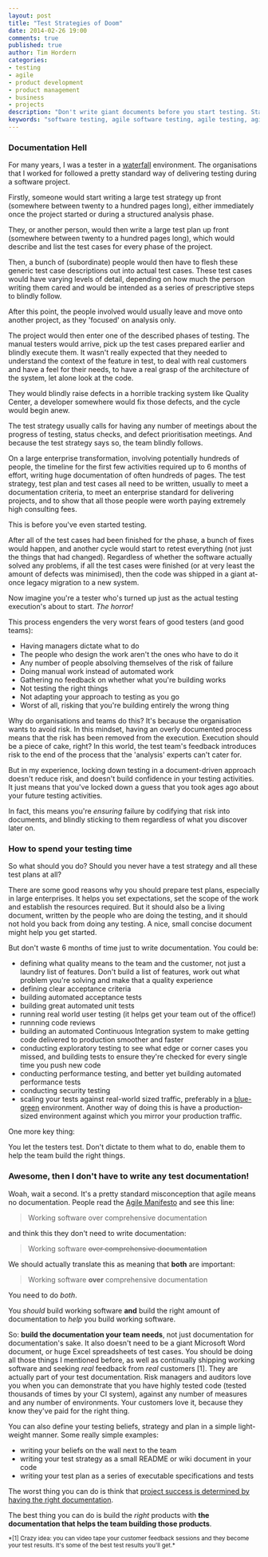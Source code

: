 ```yaml
---
layout: post
title: "Test Strategies of Doom"
date: 2014-02-26 19:00
comments: true
published: true
author: Tim Hordern
categories:
- testing
- agile
- product development
- product management
- business
- projects
description: "Don't write giant documents before you start testing. Start testing and capture your documentation in the right way."
keywords: "software testing, agile software testing, agile testing, agile QA, software QA, trends in testing, waterfall, waterfall hell, documentation hell"
---
```


### Documentation Hell

For many years, I was a tester in a [waterfall](http://en.wikipedia.org/wiki/Waterfall_model)
environment. The organisations that I worked for followed a pretty standard way of delivering
testing during a software project.

Firstly, someone would start writing a large test strategy up front (somewhere between twenty to a
hundred pages long), either immediately once the project started or during a structured analysis
phase.

They, or another person, would then write a large test plan up front (somewhere between twenty to a
hundred pages long), which would describe and list the test cases for every phase of the project.

Then, a bunch of (subordinate) people would then have to flesh these generic test case descriptions
out into actual test cases. These test cases would have varying levels of detail, depending on how
much the person writing them cared and would be intended as a series of prescriptive steps to
blindly follow.

After this point, the people involved would usually leave and move onto another project, as they
'focused' on analysis only.

The project would then enter one of the described phases of testing. The manual testers would arrive,
pick up the test cases prepared earlier and blindly execute them. It wasn't really expected that
they needed to understand the context of the feature in test, to deal with real customers and have
a feel for their needs, to have a real grasp of the architecture of the system, let alone look at
the code.

They would blindly raise defects in a horrible tracking system like Quality Center, a developer
somewhere would fix those defects, and the cycle would begin anew.

The test strategy usually calls for having any number of meetings about the progress of testing,
status checks, and defect prioritisation meetings. And because the test strategy says so, the team
blindly follows.

On a large enterprise transformation, involving potentially hundreds of people, the timeline for the
first few activities required up to 6 months of effort, writing huge documentation of often hundreds
of pages. The test strategy, test plan and test cases all need to be written, usually to meet a
documentation criteria, to meet an enterprise standard for delivering projects, and to show that
all those people were worth paying extremely high consulting fees.

This is before you've even started testing.

After all of the test cases had been finished for the phase, a bunch of fixes would happen, and
another cycle would start to retest everything (not just the things that had changed). Regardless
of whether the software actually solved any problems, if all the test cases were finished (or at
very least the amount of defects was minimised), then the code was shipped in a giant at-once
legacy migration to a new system.

Now imagine you're a tester who's turned up just as the actual testing execution's about to start.
*The horror!*

This process engenders the very worst fears of good testers (and good teams):

* Having managers dictate what to do
* The people who design the work aren't the ones who have to do it
* Any number of people absolving themselves of the risk of failure
* Doing manual work instead of automated work
* Gathering no feedback on whether what you're building works
* Not testing the right things
* Not adapting your approach to testing as you go
* Worst of all, risking that you're building entirely the wrong thing

Why do organisations and teams do this? It's because the organisation wants to avoid risk. In this
mindset, having an overly documented process means that the risk has been removed from the execution.
Execution should be a piece of cake, right? In this world, the test team's feedback introduces risk
to the end of the process that the 'analysis' experts can't cater for.

But in my experience, locking down testing in a document-driven approach doesn't reduce risk, and
doesn't build confidence in your testing activities. It just means that you've locked down a guess
that you took ages ago about your future testing activities.

In fact, this means you're *ensuring* failure by codifying that risk into documents, and blindly
sticking to them regardless of what you discover later on.

### How to spend your testing time

So what should you do? Should you never have a test strategy and all these test plans at all?

There are some good reasons why you should prepare test plans, especially in large enterprises. It helps
you set expectations, set the scope of the work and establish the resources required. But it should
also be a living document, written by the people who are doing the testing, and it should not
hold you back from doing any testing. A nice, small concise document might help you get started.

But don't waste 6 months of time just to write documentation. You could be:

* defining what quality means to the team and the customer, not just a laundry list of features.
  Don't build a list of features, work out what problem you're solving and make that a quality
  experience
* defining clear acceptance criteria
* building automated acceptance tests
* building great automated unit tests
* running real world user testing (it helps get your team out of the office!)
* runnning code reviews
* building an automated Continuous Integration system to make getting code delivered to production
  smoother and faster
* conducting exploratory testing to see what edge or corner cases you missed, and building tests to
  ensure they're checked for every single time you push new code
* conducting performance testing, and better yet building automated performance tests
* conducting security testing
* scaling your tests against real-world sized traffic, preferably in a [blue-green](http://martinfowler.com/bliki/BlueGreenDeployment.html)
  environment. Another way of doing this is have a production-sized environment against which you
  mirror your production traffic.

One more key thing:

You let the testers test. Don't dictate to them what to do, enable them to help the team build the
right things.

### Awesome, then I don't have to write any test documentation!

Woah, wait a second. It's a pretty standard misconception that agile means no documentation. People
read the [Agile Manifesto](http://agilemanifesto.org) and see this line:

> Working software over comprehensive documentation

and think this they don't need to write documentation:

> Working software <strike>over comprehensive documentation</strike>

We should actually translate this as meaning that **both** are important:

> Working software **over** comprehensive documentation

You need to do *both*.

You *should* build working software **and** build the right amount of documentation to *help* you
build working software.

So: **build the documentation your team needs**, not just documentation for documentation's sake.
It also doesn't need to be a giant Microsoft Word document, or huge Excel spreadsheets of test cases.
You should be doing all those things I mentioned before, as well as continually shipping working
software and seeking *real* feedback from *real* customers [1]. They are actually part of your test
documentation. Risk managers and auditors love you when you can demonstrate that you have highly
tested code (tested thousands of times by your CI system), against any number of measures and any
number of environments. Your customers love it, because they know they've paid for the right thing.

You can also define your testing beliefs, strategy and plan in a simple light-weight manner.
Some really simple examples:

* writing your beliefs on the wall next to the team
* writing your test strategy as a small README or wiki document in your code
* writing your test plan as a series of executable specifications and tests

The worst thing you can do is think that
[project success is determined by having the right documentation](https://en.wikipedia.org/wiki/Capability_Maturity_Model_Integration).

The best thing you can do is build the *right* products with **the documentation that helps the
team building those products**.

<small>
*[1] Crazy idea: you can video tape your customer feedback sessions and they become your test results.
It's some of the best test results you'll get.*
</small>